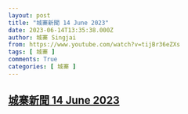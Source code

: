 ```yaml
---
layout: post
title: "城寨新聞 14 June 2023"
date: 2023-06-14T13:35:38.000Z
author: 城寨 Singjai
from: https://www.youtube.com/watch?v=tijBr36eZXs
tags: [ 城寨 ]
comments: True
categories: [ 城寨 ]
---
```

<!--1686749738000-->
[城寨新聞 14 June 2023](https://www.youtube.com/watch?v=tijBr36eZXs)
------

<div>

</div>
